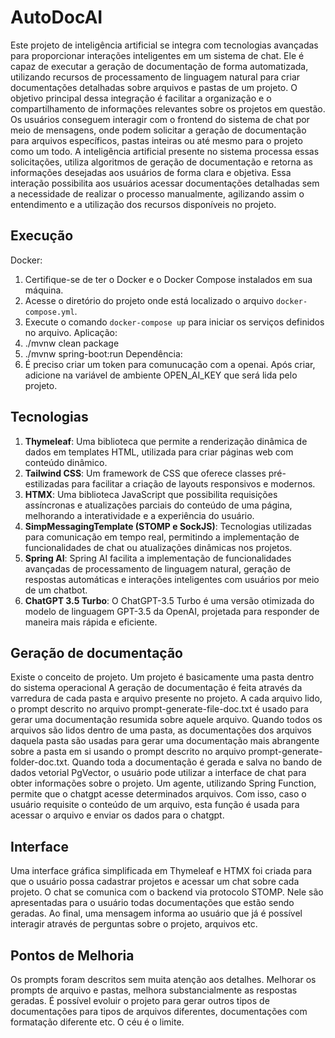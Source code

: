 # AutoDocAI
Este projeto de inteligência artificial se integra com tecnologias avançadas para proporcionar interações inteligentes em um sistema de chat. Ele é capaz de executar a geração de documentação de forma automatizada, utilizando recursos de processamento de linguagem natural para criar documentações detalhadas sobre arquivos e pastas de um projeto. O objetivo principal dessa integração é facilitar a organização e o compartilhamento de informações relevantes sobre os projetos em questão.
Os usuários conseguem interagir com o frontend do sistema de chat por meio de mensagens, onde podem solicitar a geração de documentação para arquivos específicos, pastas inteiras ou até mesmo para o projeto como um todo. A inteligência artificial presente no sistema processa essas solicitações, utiliza algoritmos de geração de documentação e retorna as informações desejadas aos usuários de forma clara e objetiva. Essa interação possibilita aos usuários acessar documentações detalhadas sem a necessidade de realizar o processo manualmente, agilizando assim o entendimento e a utilização dos recursos disponíveis no projeto.

## Execução
Docker:
1. Certifique-se de ter o Docker e o Docker Compose instalados em sua máquina.
2. Acesse o diretório do projeto onde está localizado o arquivo `docker-compose.yml`.
3. Execute o comando `docker-compose up` para iniciar os serviços definidos no arquivo.
Aplicação:
1. ./mvnw clean package
2. ./mvnw spring-boot:run
Dependência:
1. É preciso criar um token para comunucação com a openai. Após criar, adicione na variável de ambiente OPEN_AI_KEY que será lida pelo projeto.

## Tecnologias
1. **Thymeleaf**: Uma biblioteca que permite a renderização dinâmica de dados em templates HTML, utilizada para criar páginas web com conteúdo dinâmico.
2. **Tailwind CSS**: Um framework de CSS que oferece classes pré-estilizadas para facilitar a criação de layouts responsivos e modernos.
3. **HTMX**: Uma biblioteca JavaScript que possibilita requisições assíncronas e atualizações parciais do conteúdo de uma página, melhorando a interatividade e a experiência do usuário.
4. **SimpMessagingTemplate (STOMP e SockJS)**: Tecnologias utilizadas para comunicação em tempo real, permitindo a implementação de funcionalidades de chat ou atualizações dinâmicas nos projetos.
5. **Spring AI**:  Spring AI facilita a implementação de funcionalidades avançadas de processamento de linguagem natural, geração de respostas automáticas e interações inteligentes com usuários por meio de um chatbot.
6. **ChatGPT 3.5 Turbo**: O ChatGPT-3.5 Turbo é uma versão otimizada do modelo de linguagem GPT-3.5 da OpenAI, projetada para responder de maneira mais rápida e eficiente. 

## Geração de documentação
Existe o conceito de projeto. Um projeto é basicamente uma pasta dentro do sistema operacional
A geração de documentação é feita através da varredura de cada pasta e arquivo presente no projeto. A cada arquivo lido, o prompt descrito no arquivo prompt-generate-file-doc.txt é usado para gerar uma documentação resumida sobre aquele arquivo.
Quando todos os arquivos são lidos dentro de uma pasta, as documentações dos arquivos daquela pasta são usadas para gerar uma documentação mais abrangente sobre a pasta em si usando o prompt descrito no arquivo prompt-generate-folder-doc.txt.
Quando toda a documentação é gerada e salva no bando de dados vetorial PgVector, o usuário pode utilizar a interface de chat para obter informações sobre o projeto.
Um agente, utilizando Spring Function, permite que o chatgpt acesse determinados arquivos. Com isso, caso o usuário requisite o conteúdo de um arquivo, esta função é usada para acessar o arquivo e enviar os dados para o chatgpt.

## Interface
Uma interface gráfica simplificada em Thymeleaf e HTMX foi criada para que o usuário possa cadastrar projetos e acessar um chat sobre cada projeto. O chat se comunica com o backend via protocolo STOMP. Nele são apresentadas para o usuário todas documentações que estão sendo geradas.
Ao final, uma mensagem informa ao usuário que já é possível interagir através de perguntas sobre o projeto, arquivos etc.

## Pontos de Melhoria
Os prompts foram descritos sem muita atenção aos detalhes. Melhorar os prompts de arquivo e pastas, melhora substancialmente as respostas geradas. 
É possível evoluir o projeto para gerar outros tipos de documentações para tipos de arquivos diferentes, documentações com formatação diferente etc. O céu é o limite.

